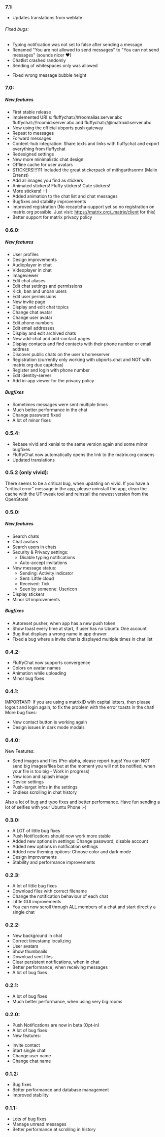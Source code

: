 ### 7.1:
* Updates translations from weblate

###### Fixed bugs:
* Typing notification was not set to false after sending a message
* Renamed "You are not allowed to send messages" to "You can not send messages" (sounds nicer ❤)
* Chatlist crashed randomly
* Sending of whitespaces only was allowed
+ Fixed wrong message bubble height

### 7.0:
##### New features
* First stable release
* Implemented URI's: fluffychat://#roomalias:server.abc fluffychat://!roomid:server.abc and fluffychat://@matrixid:server.abc
* Now using the official ubports push gateway
* Repeat to messages
* Forward messages
* Content-hub integration: Share texts and links with fluffychat and export everything from fluffychat
* Redesigned settings
* New more minimalistic chat design
* Offline cache for user avatars
* STICKERS!!!111 Included the great stickerpack of mithgarthsormr (Malin Errenst)
* Add all images you find as stickers
* Animated stickers! Fluffy stickers! Cute stickers!
* More stickers! :-)
* Added animation to the chat list and chat messages
* Bugfixes and stability improvements
* Improved registration (No recaptcha-support yet so no registration on matrix.org possible. Just visit: https://matrix.org/_matrix/client for this)
* Better support for matrix privacy policy

### 0.6.0:
##### New features
* User profiles
* Design improvements
* Audioplayer in chat
* Videoplayer in chat
* Imageviewer
* Edit chat aliases
* Edit chat settings and permissions
* Kick, ban and unban users
* Edit user permissions
* New invite page
* Display and edit chat topics
* Change chat avatar
* Change user avatar
* Edit phone numbers
* Edit email addresses
* Display and edit archived chats
* New add-chat and add-contact pages
* Display contacts and find contacts with their phone number or email address
* Discover public chats on the user's homeserver
* Registration (currently only working with ubports.chat and NOT with matrix.org due captchas)
* Register and login with phone number
* Edit identity-server
* Add in-app viewer for the privacy policy

##### Bugfixes
* Sometimes messages were sent multiple times
* Much better performance in the chat
* Change password fixed
* A lot of minor fixes

### 0.5.4:
* Rebase vivid and xenial to the same version again and some minor bugfixes
* FluffyChat now automatically opens the link to the matrix.org consens
* Updated translations

### 0.5.2 (only vivid):
There seems to be a critical bug, when updating on vivid. If you have a "critical error" message in the app, please uninstall the app, clean the cache with the UT tweak tool and reinstall the newest version from the OpenStore!

### 0.5.0:
##### New features
* Search chats
* Chat avatars
* Search users in chats
* Security & Privacy settings:
  * Disable typing notifications
  * Auto-accept invitations
* New message status:
  * Sending: Activity indicator
  * Sent: Little cloud
  * Received: Tick
  * Seen by someone: Usericon
* Display stickers
* Minor UI improvements


##### Bugfixes
* Autoreset pusher, when app has a new push token
* Show toast every time at start, if user has no Ubuntu One account
* Bug that displays a wrong name in app drawer
* Fixed a bug where a invite chat is displayed multiple times in chat list

### 0.4.2:
* FluffyChat now supports convergence
* Colors on avatar names
* Animation while uploading
* Minor bug fixes

### 0.4.1:
IMPORTANT: If you are using a matrixID with capital letters, then please logout and login again, to fix the problem with the error toasts in the chat!
More bug fixes:
* New contact button is working again
* Design issues in dark mode modals

### 0.4.0:
New Features:
* Send images and files (Pre-alpha, please report bugs! You can NOT send big images/files but at the moment you will not be notified, when your file is too big - Work in progress)
* New icon and splash image
* Device settings
* Push-target infos in the settings
* Endless scrolling in chat history

Also a lot of bug and typo fixes and better performance.
Have fun sending a lot of selfies with your Ubuntu Phone ;-)

### 0.3.0:
* A LOT of little bug fixes
* Push Notifications should now work more stable
* Added new options in settings: Change password, disable account
* Added new options in notification settings
* Added new theming options: Choose color and dark mode
* Design improvements
* Stability and performance improvements

### 0.2.3:
* A lot of little bug fixes
* Download files with correct filename
* Change the notification behaviour of each chat
* Little GUI improvements
* You can now scroll through ALL members of a chat and start directly a single chat

### 0.2.2:
* New background in chat
* Correct timestamp localizing
* User avatars
* Show thumbnails
* Download sent files
* Clear persistent notifications, when in chat
* Better performance, when receiving messages
* A lot of bug fixes

### 0.2.1:
* A lot of bug fixes
* Much better performance, when using very big rooms

### 0.2.0:
* Push Notifications are now in beta (Opt-in)
* A lot of bug fixes
* New features:
- Invite contact
- Start single chat
- Change user name
- Change chat name

### 0.1.2:
* Bug fixes
* Better performance and database management
* Improved stability

### 0.1.1:
* Lots of bug fixes
* Manage unread messages
* Better performance at scrolling in history
